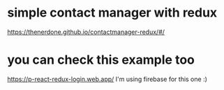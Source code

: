 # simple contact manager with redux
https://thenerdone.github.io/contactmanager-redux/#/
# you can check this example too  
https://p-react-redux-login.web.app/
I'm using firebase for this one :)
